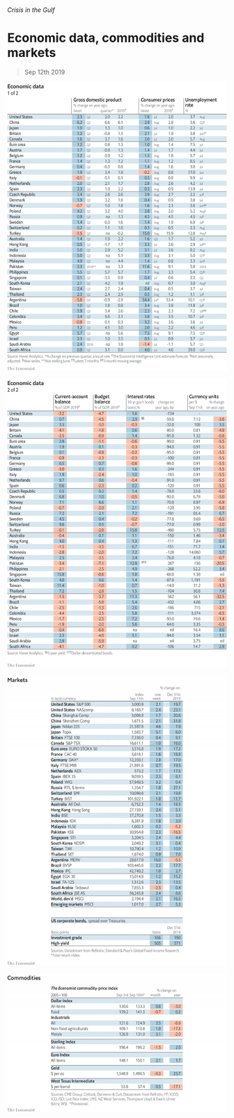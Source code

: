 ###### Crisis in the Gulf

# Economic data, commodities and markets 

> Sep 12th 2019 

![image](images/20190914_int101.png) 

![image](images/20190914_int102.png) 

![image](images/20190914_int201.png) 

![image](images/20190914_int401.png) 

